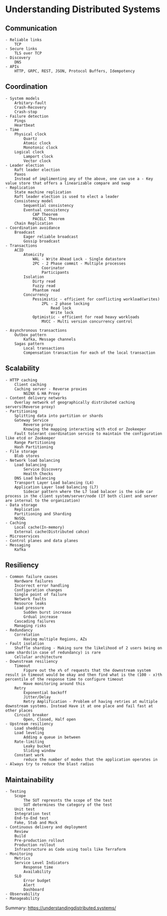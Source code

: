 # Understanding Distributed Systems

## Communication

    - Reliable links
        TCP
    - Secure links
        TLS over TCP
    - Discovery
        DNS
    - APIs
        HTTP, GRPC, REST, JSON, Protocol Buffers, Idempotency

## Coordination

    - System models
        Arbitary-fault
        Crash-Recovery
        Crash-stop
    - Failure detection
        Pings
        Heartbeat
    - Time
        Physical clock
            Quartz
            Atomic clock
            Monotonic clock
        Logical clock
            Lamport clock
            Vector clock
    - Leader election
        Raft leader election
        Paxos
        Instead of implimenting any of the above, one can use a - Key value store that offers a linearizable compare and swap
    - Replication
        State machine replication
        Raft leader election is used to elect a leader
        Consistency model
            Sequential consistency
            Eventual consistency
                CAP Theorem
                PACELC Theorem
        Chain Replication
    - Coordination avoidance
        Broadcast
            Eager reliable broadcast
            Gossip broadcast
    - Transactions
        ACID
            Atomicity
                WAL - Write Ahead Lock - Single datastore
                2PC - 2 Phase commit - Multiple processes
                    Coorinator
                    Participants
            Isolation
                Dirty read
                Fuzzy read
                Phantom read
            Concurrency
                Pessimistic - efficient for conflicting workload(writes)
                    2PL - 2 phase locking
                        Read lock
                        Write lock
                Optimistic - efficient for read heavy workloads
                    MVCC - Multi version concurrency control

    - Asynchronous transactions
        Outbox pattern
            Kafka, Message channels 
        Sagas pattern
            Local transactions
            Compensation transaction for each of the local transaction

## Scalability

    - HTTP caching
        Client caching
        Caching server - Reverse proxies
            NGINX & HA Proxy
    - Content delivery networks
        Overlay network of geographically distributed caching servers(Reverse proxy)
    - Partitioning
        Splitting data into partition or shards
        Gateway Service
            Reverse proxy
            Knowing the mapping interacting with etcd or Zookeeper
        Fault tolerant coordination service to maintain the configuration like etcd or Zookeeper
        Range Partitioning
        Hash Partitioning
    - File storage
        Blob stores
    - Network load balancing
        Load balancing
            Service Discovery
            Health Checks
        DNS Load balancing
        Transport Layer Load balancing (L4)
        Application Layer load balancing (L7)
            Sidecar pattern where the L7 load balacer is the side car process in the client system/server/node (If both client and server are internal to the organization)
    - Data storage
        Replication
        Partitioning and Sharding
        NoSQL
    - Caching
        Local cache(In-memory)
        External cache(Distributed cahce)
    - Microservices
    - Control planes and data planes
    - Messaging
        Kafka

## Resiliency

    - Common failure causes
        Hardware failures
        Incorrect error handling
        Configuration changes
        Single point of failure
        Network faults
        Resource leaks
        Load pressure
            Sudden burst increase
            Grdual increase
        Cascading failures
        Managing risks
    - Redundancy
        Correlation
            Having multiple Regions, AZs
    - Fault isolation
        Shuffle sharding - Making sure the likelihood of 2 users being on same shards(in case of redundancy) is rare
        Cellular architecture
    - Downstream resiliency
        Timeout
            Figure out the x% of requests that the downstream system result in timeout would be okay and then find what is the (100 - x)th percentile of the response time to configure timeout
            Have monitoring around this
        Retry
            Exponential backoff
            Jitter/Delay
            Retry Amplification - Problem of having retries at multiple downstream systems. Instead Have it at one place and fail fast at other places
        Circuit breaker
            Open, Closed, Half open
    - Upstream resiliency
        Load shedding
        Load leveling
            Adding a queue in between
        Rate-limiting
            Leaky bucket
            Sliding window
        Constant work
            reduce the number of modes that the application operates in
    - Always try to reduce the blast radius

## Maintainability

    - Testing
        Scope
            The SUT represnts the scope of the test
            SUT determines the category of the test
        Unit test
        Integration test
        End-to-End test
        Fake, Stub and Mock
    - Continuous delivery and deployment
        Review
        Build
        Pre-production rollout
        Production rollout
        Infrastructure as Code using tools like Terraform
    - Monitoring
        Metrics
        Service Level Indicators
            Response time
            Availability
        SLO
            Error budget
            Alert
            Dashboard
    - Observability
    - Manageability

Summary: <https://understandingdistributed.systems/>
